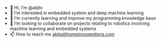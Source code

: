 - 👋 Hi, I’m @akjto
- 👀 I’m interested in embedded system and deep machine learning
- 🌱 I’m currently learning and improve my programming knowledge base
- 💞️ I’m looking to collaborate on projects relating to robotics involving machine learning and embedded systems
- 📫 How to reach me akjto@homeinnoventions.com

<!---
akjto/akjto is a ✨ special ✨ repository because its `README.md` (this file) appears on your GitHub profile.
You can click the Preview link to take a look at your changes.
--->
